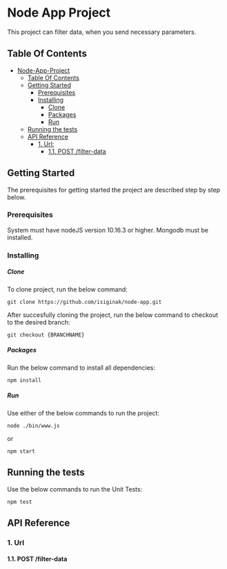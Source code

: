 ﻿# Node App Project

This project can filter data, when you send necessary parameters.


## Table Of Contents
- [Node-App-Project](#node-app-project)
  - [Table Of Contents](#table-of-contents)
  - [Getting Started](#getting-started)
    - [Prerequisites](#prerequisites)
    - [Installing](#installing)
        - [Clone](#clone)
        - [Packages](#packages)
        - [Run](#run)
  - [Running the tests](#running-the-tests)
  - [API Reference](#api-reference)
    - [1. Url:](#1-Url)
      - [1.1. POST /filter-data](#11-post-filter-data)
     


## Getting Started

The prerequisites for getting started the project are described step by step below.

### Prerequisites

System must have nodeJS version 10.16.3 or higher.
Mongodb must be installed.

### Installing

##### Clone

To clone project, run the below command:

    git clone https://github.com/isiginak/node-app.git 

After succesfully cloning the project, run the below command to checkout to the desired branch:

    git checkout {BRANCHNAME}



##### Packages

Run the below command to install all dependencies:

```
npm install
```


##### Run

Use either of the below commands to run the project:

```
node ./bin/www.js
```

or

```
npm start
```


## Running the tests

Use the below commands to run the Unit Tests:

```
npm test
```



## API Reference


### 1. Url

#### 1.1. POST /filter-data
  

